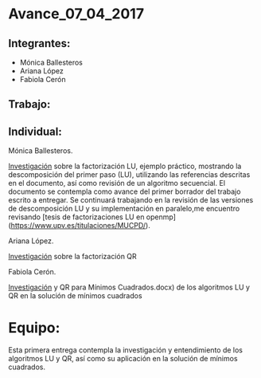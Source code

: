 # Avance_07_04_2017

## Integrantes: 
* Mónica Ballesteros 
* Ariana López 
* Fabiola Cerón


## Trabajo:

## Individual: 

Mónica Ballesteros. 

[Investigación](https://github.com/ITAM-DS/analisis-numerico-computo-cientifico/tree/master/MNO/proyecto_final/MNO_2017/proyectos/equipo_2/avance_07_04_2017/LU.docx) sobre la factorización LU, ejemplo práctico, mostrando la descomposición del primer paso (LU), utilizando las referencias descritas en el documento, así como revisión de un algoritmo secuencial. El documento se contempla como avance del primer borrador del trabajo escrito a entregar. Se continuará trabajando en la revisión de las versiones de descomposición LU y su implementación en paralelo,me encuentro revisando [tesis de factorizaciones LU en openmp] (https://www.upv.es/titulaciones/MUCPD/).

Ariana López. 

[Investigación](https://github.com/ITAM-DS/analisis-numerico-computo-cientifico/tree/master/MNO/proyecto_final/MNO_2017/proyectos/equipo_2/avance_07_04_2017/QQROpenMP.gdoc) sobre la factorización QR

Fabiola Cerón. 

[Investigación](https://github.com/ITAM-DS/analisis-numerico-computo-cientifico/tree/master/MNO/proyecto_final/MNO_2017/proyectos/equipo_2/avance_07_04_2017/LU_y_QR_para_Minimos_Cuadrados.docx) y QR para Mínimos Cuadrados.docx) de los algoritmos LU y QR en la solución de  mínimos cuadrados


# Equipo:

Esta primera entrega contempla la investigación y entendimiento de los algoritmos LU y QR, así como su aplicación en la solución de mínimos cuadrados.
